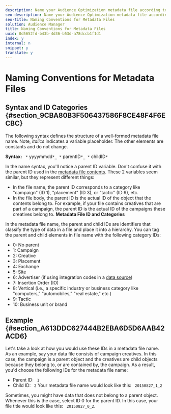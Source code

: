 ```yaml
---
description: Name your Audience Optimization metadata file according to these specifications.
seo-description: Name your Audience Optimization metadata file according to these specifications.
seo-title: Naming Conventions for Metadata Files
solution: Audience Manager
title: Naming Conventions for Metadata Files
uuid: 0d5652fd-b43b-4d36-b53d-a78dccb1f1d1
index: y
internal: n
snippet: y
translate: y
---
```


# Naming Conventions for Metadata Files


## Syntax and ID Categories {#section_9CBA80B3F506437586F8CE48F4F6ECBC}

The following syntax defines the structure of a well-formed metadata file name. Note, *italics* indicates a variable placeholder. The other elements are constants and do not change. 

**Syntax:** ` *` yyyymmdd`*_ *` parentID`*_ *` childID`*` 

In the name syntax, you'll notice a parent ID variable. Don't confuse it with the parent ID used in the [ metadata file contents](../../c_integration/metadata-files-intro/metadata-file-contents.md#concept_5E422498650E40FD9744ABF290750107). These 2 variables seem similar, but they represent different things: 

* In the file name, the parent ID corresponds to a category like "campaign" (ID 1), "placement" (ID 3), or "tactic" (ID 9), etc.
* In the file body, the parent ID is the actual ID of the object that the contents belong to. For example, if your file contains creatives that are part of a campaign, the parent ID is the actual ID of the campaigns these creatives belong to.
**Metadata File ID and Categories** 

In the metadata file name, the parent and child IDs are identifiers that classify the type of data in a file and place it into a hierarchy. You can tag the parent and child elements in file name with the following category IDs: 

* 0: No parent
* 1: Campaign
* 2: Creative
* 3: Placement
* 4: Exchange
* 5: Site
* 6: Advertiser (if using integration codes in a [ data source](https://marketing.adobe.com/resources/help/en_US/aam/?f=t_create_edit_datasource.html))
* 7: Insertion Order (IO)
* 8: Vertical (i.e., a specific industry or business category like "computers," "automobiles," "real estate," etc.)
* 9: Tactic
* 10: Business unit or brand

## Example {#section_A613DDC627444B2EBA6D5D6AAB42ACD6}

Let's take a look at how you would use these IDs in a metadata file name. As an example, say your data file consists of campaign creatives. In this case, the campaign is a parent object and the creatives are child objects because they belong to, or are contained by, the campaign. As a result, you'd choose the following IDs for the metadata file name: 

* Parent ID: ` 1`
* Child ID: ` 2`
Your metadata file name would look like this: ` 20150827_1_2` 

Sometimes, you might have data that does not belong to a parent object. Whenever this is the case, select ID 0 for the parent ID. In this case, your file title would look like this: ` 20150827_0_2`. 
